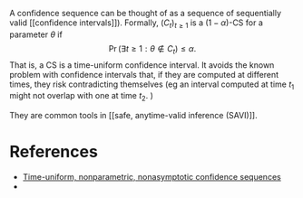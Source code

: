 
A confidence sequence can be thought of as a sequence of sequentially valid [[confidence intervals]]). Formally, $(C_t)_{t\geq 1}$ is a $(1-\alpha)$-CS for a parameter $\theta$ if 
$$ \Pr(\exists t\geq 1: \theta \notin C_t) \leq \alpha.$$ That is, a CS is a time-uniform confidence interval. It avoids the known problem with confidence intervals that, if they are computed at different times, they risk contradicting themselves (eg an interval computed at time $t_1$ might not overlap with one at time $t_2$. ) 

They are common tools in [[safe, anytime-valid inference (SAVI)]]. 

# References 

- [Time-uniform, nonparametric, nonasymptotic confidence sequences](https://arxiv.org/abs/1810.08240) 
- 
